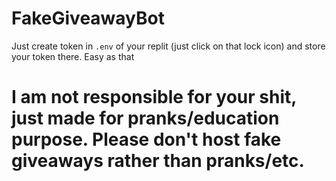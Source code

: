 # FakeGiveawayBot
Just create token  in ```.env``` of your replit (just click on that lock icon) and store your token there. 
Easy as that

# I am not responsible for your shit, just made for pranks/education purpose. Please don't host fake giveaways rather than pranks/etc.